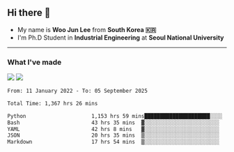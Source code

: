 ## Hi there 👋

- My name is **Woo Jun Lee** from **South Korea 🇰🇷**
- I'm Ph.D Student in **Industrial Engineering** at **Seoul National University**

---

### What I've made

<a href="https://share.streamlit.io/tomtom1103/kuiai_hackathon_2022/main/JL_app.py"><img src="https://img.shields.io/badge/Journey Lee-161B22?style=for-the-badge&logo=streamlit&logoColor=FF4B4B"/></a> <a href="https://jeon-100.github.io/Dangzang/"><img src="https://img.shields.io/badge/당신을 위한 장학금, 당장!-161B22?style=for-the-badge&logo=react&logoColor=#61DAFB"/></a>

<!--START_SECTION:waka-->

```txt
From: 11 January 2022 - To: 05 September 2025

Total Time: 1,367 hrs 26 mins

Python                     1,153 hrs 59 mins█████████████████████░░░░   83.74 %
Bash                       43 hrs 35 mins  ▓░░░░░░░░░░░░░░░░░░░░░░░░   03.16 %
YAML                       42 hrs 8 mins   ▓░░░░░░░░░░░░░░░░░░░░░░░░   03.06 %
JSON                       20 hrs 35 mins  ▒░░░░░░░░░░░░░░░░░░░░░░░░   01.49 %
Markdown                   17 hrs 54 mins  ▒░░░░░░░░░░░░░░░░░░░░░░░░   01.30 %
```

<!--END_SECTION:waka-->
